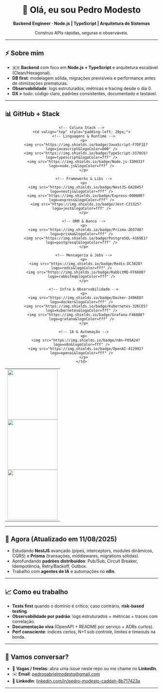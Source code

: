 <div align="center">

# 👋 Olá, eu sou **Pedro Modesto**

**Backend Engineer · Node.js | TypeScript | Arquitetura de Sistemas**

Construo APIs rápidas, seguras e observáveis.

</div>

---

## ⚡ Sobre mim
- 🇧🇷 **Backend** com foco em **Node.js + TypeScript** e arquitetura escalável (Clean/Hexagonal).
- **DB first**: modelagem sólida, migrações previsíveis e performance antes de otimizações prematuras.
- **Observabilidade**: logs estruturados, métricas e tracing desde o dia 0.
- **DX >** tudo: código claro, padrões consistentes, documentado e testável.

---

## 📊 GitHub + Stack

<div align="center">

<table>
  <tr>
    <!-- Coluna GitHub Stats -->
    <td valign="top">
      <!-- Stats principais -->
      <a href="https://github.com/JKLModesto">
        <img src="https://github-readme-stats.vercel.app/api?username=JKLModesto&show_icons=true&count_private=true&hide_border=true&title_color=ff7f50&icon_color=ff7f50&text_color=ffffff&bg_color=0d1117" height="165" />
      </a>
      <br>
      <!-- Linguagens mais usadas -->
      <a href="https://github.com/JKLModesto">
        <img src="https://github-readme-stats.vercel.app/api/top-langs/?username=JKLModesto&layout=compact&hide_border=true&title_color=ff7f50&text_color=ffffff&bg_color=0d1117" height="165" />
      </a>
      <br>
      <!-- Streak -->
      <a href="https://github.com/JKLModesto">
        <img src="https://streak-stats.demolab.com?user=JKLModesto&hide_border=true&date_format=j%20M%5B%20Y%5D&mode=weekly&theme=dark&ring=ff7f50&fire=ff7f50&currStreakLabel=ff7f50" height="165" />
      </a>
    </td>

    <!-- Coluna Stack -->
    <td valign="top" style="padding-left: 20px;">
      <!-- Linguagens & Runtime -->
      <p>
        <img src="https://img.shields.io/badge/JavaScript-F7DF1E?logo=javascript&logoColor=000" />
        <img src="https://img.shields.io/badge/TypeScript-3178C6?logo=typescript&logoColor=fff" />
        <img src="https://img.shields.io/badge/Node.js-339933?logo=node.js&logoColor=fff" />
      </p>

      <!-- Frameworks & Libs -->
      <p>
        <img src="https://img.shields.io/badge/NestJS-EA2845?logo=nestjs&logoColor=fff" />
        <img src="https://img.shields.io/badge/Express-000000?logo=express&logoColor=fff" />
        <img src="https://img.shields.io/badge/Jest-C21325?logo=jest&logoColor=fff" />
      </p>

      <!-- ORM & Banco -->
      <p>
        <img src="https://img.shields.io/badge/Prisma-2D3748?logo=prisma&logoColor=fff" />
        <img src="https://img.shields.io/badge/PostgreSQL-4169E1?logo=postgresql&logoColor=fff" />
      </p>

      <!-- Mensageria & Jobs -->
      <p>
        <img src="https://img.shields.io/badge/Redis-DC382D?logo=redis&logoColor=fff" />
        <img src="https://img.shields.io/badge/RabbitMQ-FF6600?logo=rabbitmq&logoColor=fff" />
      </p>

      <!-- Infra & Observabilidade -->
      <p>
        <img src="https://img.shields.io/badge/Docker-2496ED?logo=docker&logoColor=fff" />
        <img src="https://img.shields.io/badge/Kubernetes-326CE5?logo=kubernetes&logoColor=fff" />
        <img src="https://img.shields.io/badge/Grafana-F46800?logo=grafana&logoColor=fff" />
      </p>

      <!-- IA & Automação -->
      <p>
        <img src="https://img.shields.io/badge/n8n-F05A24?logo=n8n&logoColor=fff" />
        <img src="https://img.shields.io/badge/OpenAI-412991?logo=openai&logoColor=fff" />
      </p>
    </td>
  </tr>
</table>

</div>

---

## 📌 Agora (Atualizado em 11/08/2025)
- Estudando **NestJS** avançado (pipes, interceptors, modules dinâmicos, CQRS) e **Prisma** (transações, middlewares, migrations sólidas).
- Aprofundando **padrões distribuídos**: Pub/Sub, Circuit Breaker, Idempotência, Retry/Backoff, Outbox.
- Trabalho com **agentes de IA** e automações no **n8n**.

---

## 📈 Como eu trabalho
- **Tests first** quando o domínio é crítico; caso contrário, **risk‑based testing**.
- **Observabilidade por padrão**: logs estruturados + métricas + traces com correlação.
- **Documentação viva** (OpenAPI + README por serviço + ADRs curtos).
- **Perf consciente**: índices certos, N+1 sob controle, limites e timeouts na borda.

---

## 🤝 Vamos conversar?
- 💼 **Vagas / freelas**: abra uma *issue* neste repo ou me chame no **LinkedIn**.
- ✉️ **Email**: [pedrogabrielmodesto@gmail.com](mailto:pedrogabrielmodesto@gmail.com)
- 💬 **LinkedIn**: [linkedin.com/in/pedro-modesto-caddah-8b717423a](https://www.linkedin.com/in/pedro-modesto-caddah-8b717423a/)

---
